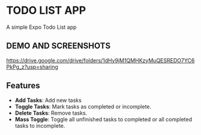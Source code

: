 # TODO LIST APP
 A simple Expo Todo List app

## DEMO AND SCREENSHOTS
  https://drive.google.com/drive/folders/1dHy9jM1QMHKzyMuQESREDO7YC6PkPg_z?usp=sharing

## Features
- **Add Tasks**: Add new tasks 
- **Toggle Tasks**: Mark tasks as completed or incomplete.
- **Delete Tasks**: Remove tasks.
- **Mass Toggle**: Toggle all unfinished tasks to completed or all completed tasks to incomplete.

